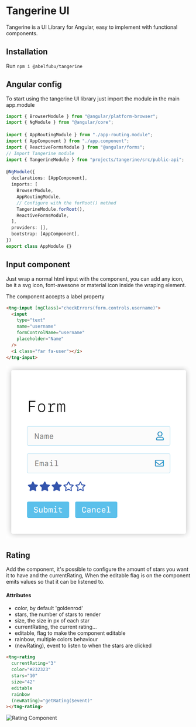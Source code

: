 # Tangerine UI

Tangerine is a UI Library for Angular, easy to implement with functional components.

## Installation

Run `npm i @abelfubu/tangerine`

## Angular config

To start using the tangerine UI library just import the module in the main app.module

```typescript
import { BrowserModule } from "@angular/platform-browser";
import { NgModule } from "@angular/core";

import { AppRoutingModule } from "./app-routing.module";
import { AppComponent } from "./app.component";
import { ReactiveFormsModule } from "@angular/forms";
// Import Tangerine module
import { TangerineModule } from "projects/tangerine/src/public-api";

@NgModule({
  declarations: [AppComponent],
  imports: [
    BrowserModule,
    AppRoutingModule,
    // Configure with the forRoot() method
    TangerineModule.forRoot(),
    ReactiveFormsModule,
  ],
  providers: [],
  bootstrap: [AppComponent],
})
export class AppModule {}
```

## Input component

Just wrap a normal html input with the <tng-input> component, you can add any icon, be it a svg icon, font-awesone or material icon inside the wraping element.

The component accepts a label property

```html
<tng-input [ngClass]="checkErrors(form.controls.username)">
  <input
    type="text"
    name="username"
    formControlName="username"
    placeholder="Name"
  />
  <i class="far fa-user"></i>
</tng-input>
```

![Input Component](https://raw.githubusercontent.com/abelfubu/tangerine-ui/master/src/assets/input.png)

## Rating

Add the <tng-rating> component, it's possible to configure the amount of stars you want it to have and the currentRating, When the editable flag is on the component emits values so that it can be listened to.

#### Attributes

- color, by default 'goldenrod'
- stars, the number of stars to render
- size, the size in px of each star
- currentRating, the current rating...
- editable, flag to make the component editable
- rainbow, multiple colors behaviour
- (newRating), event to listen to when the stars are clicked

```html
<tng-rating
  currentRating="3"
  color="#232323"
  stars="10"
  size="42"
  editable
  rainbow
  (newRating)="getRating($event)"
></tng-rating>
```

![Rating Component](https://raw.githubusercontent.com/abelfubu/tangerine-ui/master/src/assets/rating.png)
